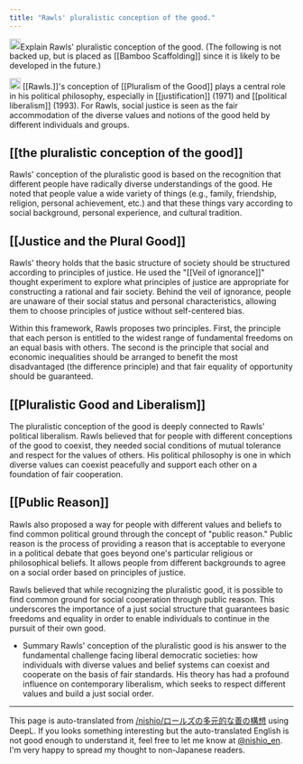 ```yaml
---
title: "Rawls' pluralistic conception of the good."
---
```


<img src='https://scrapbox.io/api/pages/nishio-en/nishio/icon' alt='nishio.icon' height="19.5"/>Explain Rawls' pluralistic conception of the good.
(The following is not backed up, but is placed as [[Bamboo Scaffolding]] since it is likely to be developed in the future.)

<img src='https://scrapbox.io/api/pages/nishio-en/gpt/icon' alt='gpt.icon' height="19.5"/> [[Rawls.]]'s conception of [[Pluralism of the Good]] plays a central role in his political philosophy, especially in [[justification]] (1971) and [[political liberalism]] (1993). For Rawls, social justice is seen as the fair accommodation of the diverse values and notions of the good held by different individuals and groups.

## [[the pluralistic conception of the good]]
Rawls' conception of the pluralistic good is based on the recognition that different people have radically diverse understandings of the good. He noted that people value a wide variety of things (e.g., family, friendship, religion, personal achievement, etc.) and that these things vary according to social background, personal experience, and cultural tradition.

## [[Justice and the Plural Good]]
Rawls' theory holds that the basic structure of society should be structured according to principles of justice. He used the "[[Veil of ignorance]]" thought experiment to explore what principles of justice are appropriate for constructing a rational and fair society. Behind the veil of ignorance, people are unaware of their social status and personal characteristics, allowing them to choose principles of justice without self-centered bias.

Within this framework, Rawls proposes two principles. First, the principle that each person is entitled to the widest range of fundamental freedoms on an equal basis with others. The second is the principle that social and economic inequalities should be arranged to benefit the most disadvantaged (the difference principle) and that fair equality of opportunity should be guaranteed.

## [[Pluralistic Good and Liberalism]]
The pluralistic conception of the good is deeply connected to Rawls' political liberalism. Rawls believed that for people with different conceptions of the good to coexist, they needed social conditions of mutual tolerance and respect for the values of others. His political philosophy is one in which diverse values can coexist peacefully and support each other on a foundation of fair cooperation.

## [[Public Reason]]
Rawls also proposed a way for people with different values and beliefs to find common political ground through the concept of "public reason." Public reason is the process of providing a reason that is acceptable to everyone in a political debate that goes beyond one's particular religious or philosophical beliefs. It allows people from different backgrounds to agree on a social order based on principles of justice.

Rawls believed that while recognizing the pluralistic good, it is possible to find common ground for social cooperation through public reason. This underscores the importance of a just social structure that guarantees basic freedoms and equality in order to enable individuals to continue in the pursuit of their own good.

- Summary
Rawls' conception of the pluralistic good is his answer to the fundamental challenge facing liberal democratic societies: how individuals with diverse values and belief systems can coexist and cooperate on the basis of fair standards. His theory has had a profound influence on contemporary liberalism, which seeks to respect different values and build a just social order.

---
This page is auto-translated from [/nishio/ロールズの多元的な善の構想](https://scrapbox.io/nishio/ロールズの多元的な善の構想) using DeepL. If you looks something interesting but the auto-translated English is not good enough to understand it, feel free to let me know at [@nishio_en](https://twitter.com/nishio_en). I'm very happy to spread my thought to non-Japanese readers.